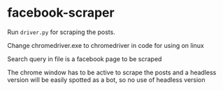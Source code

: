 # facebook-scraper
<p>Run <code>driver.py</code> for scraping the posts.</p>
<p>Change chromedriver.exe to chromedriver in code for using on linux</p>
<p>Search query in file is a facebook page to be scraped</p>
<p>The chrome window has to be active to scrape the posts and a headless version will be easily spotted as a bot, so no use of headless version</p>

